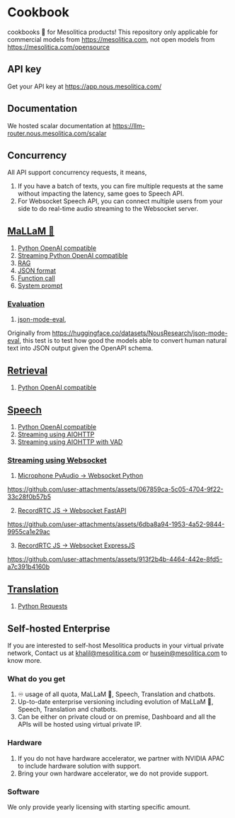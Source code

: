 # Cookbook

cookbooks 📖 for Mesolitica products! This repository only applicable for commercial models from https://mesolitica.com, not open models from https://mesolitica.com/opensource

## API key

Get your API key at https://app.nous.mesolitica.com/

## Documentation

We hosted scalar documentation at https://llm-router.nous.mesolitica.com/scalar

## Concurrency

All API support concurrency requests, it means,

1. If you have a batch of texts, you can fire multiple requests at the same without impacting the latency, same goes to Speech API.
2. For Websocket Speech API, you can connect multiple users from your side to do real-time audio streaming to the Websocket server.

## [MaLLaM 🌙](cookbook/mallam)

1. [Python OpenAI compatible]()
2. [Streaming Python OpenAI compatible]()
3. [RAG](cookbook/mallam/RAG.ipynb)
4. [JSON format](cookbook/mallam/JSON-format.ipynb)
5. [Function call](cookbook/mallam/function-call.ipynb)
6. [System prompt](cookbook/mallam/system-prompt.ipynb)

### [Evaluation](cookbook/mallam/evaluation)

1. [json-mode-eval](evaluation/json-mode-eval),

Originally from https://huggingface.co/datasets/NousResearch/json-mode-eval, this test is to test how good the models able to convert human natural text into JSON output given the OpenAPI schema.

## [Retrieval](cookbook/retrieval)

1. [Python OpenAI compatible]()

## [Speech](cookbook/speech)

1. [Python OpenAI compatible](cookbook/speech/python-openai.ipynb)
2. [Streaming using AIOHTTP](cookbook/speech/streaming-python.ipynb)
3. [Streaming using AIOHTTP with VAD](cookbook/speech/streaming-python-vad.ipynb)

### [Streaming using Websocket](cookbook/speech/websocket)

1. [Microphone PyAudio -> Websocket Python](cookbook/speech/websocket/pyaudio-websocket.ipynb)

https://github.com/user-attachments/assets/067859ca-5c05-4704-9f22-33c28f0b57b5

2. [RecordRTC JS -> Websocket FastAPI](cookbook/speech/websocket/recordrtc-fastapi.py)

https://github.com/user-attachments/assets/6dba8a94-1953-4a52-9844-9955ca1e29ac

3. [RecordRTC JS -> Websocket ExpressJS](cookbook/speech/websocket/recordrtc.js)

https://github.com/user-attachments/assets/913f2b4b-4464-442e-8fd5-a7c391b4160b

## [Translation](cookbook/translation)

1. [Python Requests]()

## Self-hosted Enterprise

If you are interested to self-host Mesolitica products in your virtual private network, Contact us at khalil@mesolitica.com or husein@mesolitica.com to know more.

### What do you get

1. ♾️ usage of all quota, MaLLaM 🌙, Speech, Translation and chatbots.
2. Up-to-date enterprise versioning including evolution of MaLLaM 🌙, Speech, Translation and chatbots.
3. Can be either on private cloud or on premise, Dashboard and all the APIs will be hosted using virtual private IP.

### Hardware

1. If you do not have hardware accelerator, we partner with NVIDIA APAC to include hardware solution with support.
2. Bring your own hardware accelerator, we do not provide support.

### Software

We only provide yearly licensing with starting specific amount.
